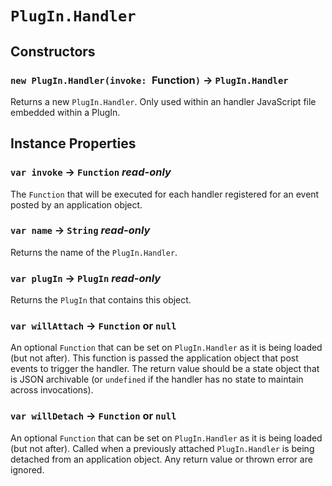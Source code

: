 # `PlugIn.Handler`

## Constructors

### `new PlugIn.Handler(invoke: `Function`)` → `PlugIn.Handler`

Returns a new `PlugIn.Handler`. Only used within an handler JavaScript file embedded within a PlugIn.   
  


## Instance Properties

### `var invoke` → `Function` _read-only_

The `Function` that will be executed for each handler registered for an event posted by an application object.   
  


### `var name` → `String` _read-only_

Returns the name of the `PlugIn.Handler`.   
  


### `var plugIn` → `PlugIn` _read-only_

Returns the `PlugIn` that contains this object.   
  


### `var willAttach` → `Function` or `null`

An optional `Function` that can be set on `PlugIn.Handler` as it is being loaded (but not after). This function is passed the application object that post events to trigger the handler. The return value should be a state object that is JSON archivable (or `undefined` if the handler has no state to maintain across invocations).   
  


### `var willDetach` → `Function` or `null`

An optional `Function` that can be set on `PlugIn.Handler` as it is being loaded (but not after). Called when a previously attached `PlugIn.Handler` is being detached from an application object. Any return value or thrown error are ignored.   
  

